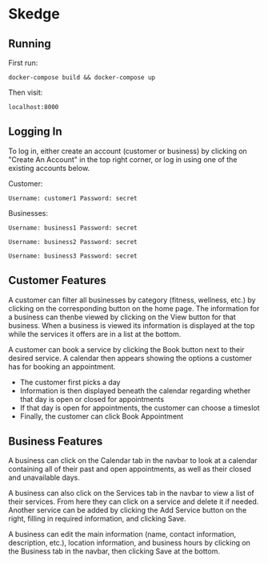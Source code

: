 # Skedge

## Running

First run:

`docker-compose build && docker-compose up`

Then visit:

`localhost:8000`

## Logging In

To log in, either create an account (customer or business) by clicking on "Create An Account" in the top right corner, or log in using one of the existing accounts below.

Customer:

`Username: customer1 Password: secret`

Businesses:

`Username: business1 Password: secret`

`Username: business2 Password: secret`

`Username: business3 Password: secret`

## Customer Features

A customer can filter all businesses by category (fitness, wellness, etc.) by clicking on the corresponding button on the home page. The information for a business can thenbe viewed by clicking on the View button for that business. When a business is viewed its information is displayed at the top while the services it offers are in a list at the bottom.

A customer can book a service by clicking the Book button next to their desired service. A calendar then appears showing the options a customer has for booking an appointment.
 - The customer first picks a day
 - Information is then displayed beneath the calendar regarding whether that day is open or closed for appointments
 - If that day is open for appointments, the customer can choose a timeslot
 - Finally, the customer can click Book Appointment

## Business Features

A business can click on the Calendar tab in the navbar to look at a calendar containing all of their past and open appointments, as well as their closed and unavailable days.

A business can also click on the Services tab in the navbar to view a list of their services. From here they can click on a service and delete it if needed. Another service can be added by clicking the Add Service button on the right, filling in required information, and clicking Save.

A business can edit the main information (name, contact information, description, etc.), location information, and business hours by clicking on the Business tab in the navbar, then clicking Save at the bottom.
